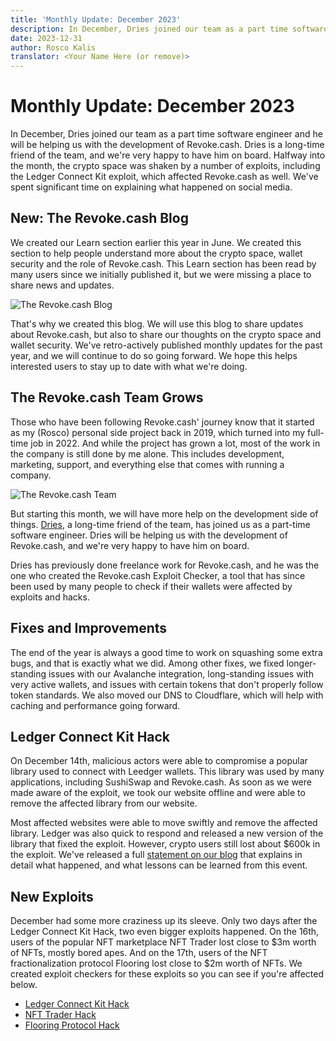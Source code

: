 ```yaml
---
title: 'Monthly Update: December 2023'
description: In December, Dries joined our team as a part time software engineer. This month also saw a number of exploits, including the Ledger Connect Kit exploit which affected Revoke.cash. We've spent time on social media to educate and explain what happened.
date: 2023-12-31
author: Rosco Kalis
translator: <Your Name Here (or remove)>
---
```


# Monthly Update: December 2023

In December, Dries joined our team as a part time software engineer and he will be helping us with the development of Revoke.cash. Dries is a long-time friend of the team, and we're very happy to have him on board. Halfway into the month, the crypto space was shaken by a number of exploits, including the Ledger Connect Kit exploit, which affected Revoke.cash as well. We've spent significant time on explaining what happened on social media.

## New: The Revoke.cash Blog

We created our Learn section earlier this year in June. We created this section to help people understand more about the crypto space, wallet security and the role of Revoke.cash. This Learn section has been read by many users since we initially published it, but we were missing a place to share news and updates.

![The Revoke.cash Blog](/assets/images/blog/2023/monthly-update-december/blog.jpg)

That's why we created this blog. We will use this blog to share updates about Revoke.cash, but also to share our thoughts on the crypto space and wallet security. We've retro-actively published monthly updates for the past year, and we will continue to do so going forward. We hope this helps interested users to stay up to date with what we're doing.

## The Revoke.cash Team Grows

Those who have been following Revoke.cash' journey know that it started as my (Rosco) personal side project back in 2019, which turned into my full-time job in 2022. And while the project has grown a lot, most of the work in the company is still done by me alone. This includes development, marketing, support, and everything else that comes with running a company.

![The Revoke.cash Team](/assets/images/about/revoke-team.png)

But starting this month, we will have more help on the development side of things. [Dries](https://twitter.com/Steen3S), a long-time friend of the team, has joined us as a part-time software engineer. Dries will be helping us with the development of Revoke.cash, and we're very happy to have him on board.

Dries has previously done freelance work for Revoke.cash, and he was the one who created the Revoke.cash Exploit Checker, a tool that has since been used by many people to check if their wallets were affected by exploits and hacks.

## Fixes and Improvements

The end of the year is always a good time to work on squashing some extra bugs, and that is exactly what we did. Among other fixes, we fixed longer-standing issues with our Avalanche integration, long-standing issues with very active wallets, and issues with certain tokens that don't properly follow token standards. We also moved our DNS to Cloudflare, which will help with caching and performance going forward.

## Ledger Connect Kit Hack

On December 14th, malicious actors were able to compromise a popular library used to connect with Leedger wallets. This library was used by many applications, including SushiSwap and Revoke.cash. As soon as we were made aware of the exploit, we took our website offline and were able to remove the affected library from our website.

Most affected websites were able to move swiftly and remove the affected library. Ledger was also quick to respond and released a new version of the library that fixed the exploit. However, crypto users still lost about $600k in the exploit. We've released a full [statement on our blog](/blog/2023/ledger-connect-kit-hack-retrospective) that explains in detail what happened, and what lessons can be learned from this event.

## New Exploits

December had some more craziness up its sleeve. Only two days after the Ledger Connect Kit Hack, two even bigger exploits happened. On the 16th, users of the popular NFT marketplace NFT Trader lost close to $3m worth of NFTs, mostly bored apes. And on the 17th, users of the NFT fractionalization protocol Flooring lost close to $2m worth of NFTs. We created exploit checkers for these exploits so you can see if you're affected below.

- [Ledger Connect Kit Hack](/exploits/ledger-connect-kit)
- [NFT Trader Hack](/exploits/nfttrader)
- [Flooring Protocol Hack](/exploits/flooring)
